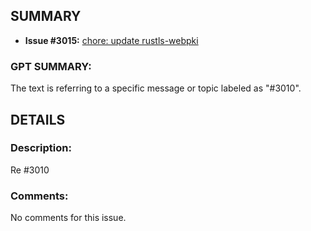 ## SUMMARY
- **Issue #3015:** [chore: update rustls-webpki](https://github.com/fedimint/fedimint/pull/3015)

### GPT SUMMARY:
The text is referring to a specific message or topic labeled as "#3010".

## DETAILS
### Description:
Re #3010

### Comments:
No comments for this issue.

